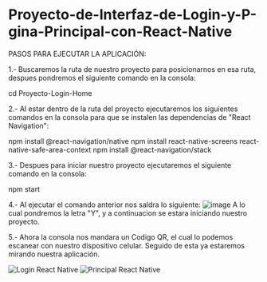 # Proyecto-de-Interfaz-de-Login-y-P-gina-Principal-con-React-Native


PASOS PARA EJECUTAR LA APLICACIÓN:

1.- Buscaremos la ruta de nuestro proyecto para posicionarnos en esa ruta, despues pondremos el siguiente comando en la consola:

cd Proyecto-Login-Home

2.- Al estar dentro de la ruta del proyecto ejecutaremos los siguientes comandos en la consola para que se instalen las dependencias de "React Navigation":

npm install @react-navigation/native
npm install react-native-screens react-native-safe-area-context
npm install @react-navigation/stack

3.- Despues para iniciar nuestro proyecto ejecutaremos el siguiente comando en la consola:

npm start

4.- Al ejecutar el comando anterior nos saldra lo siguiente:
![image](https://github.com/KevinMT4/Proyecto-de-Interfaz-de-Login-y-P-gina-Principal-con-React-Native/assets/144923295/749dce2b-e8bf-4300-9892-7c4e704f7356)
A lo cual pondremos la letra "Y", y a continuacion se estara iniciando nuestro proyecto.

5.- Ahora la consola nos mandara un Codigo QR, el cual lo podemos escanear con nuestro dispositivo celular. Seguido de esta ya estaremos mirando nuestra aplicación.

![Login React Native](https://github.com/KevinMT4/Proyecto-de-Interfaz-de-Login-y-P-gina-Principal-con-React-Native/assets/144923295/0672daa7-0466-4e80-a4bb-b9ad1a29f9c9)
![Principal React Native](https://github.com/KevinMT4/Proyecto-de-Interfaz-de-Login-y-P-gina-Principal-con-React-Native/assets/144923295/8bbbb3ea-6177-4054-9319-c7d387c02838)

